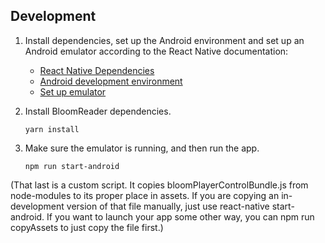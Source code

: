 ## Development

1. Install dependencies, set up the Android environment and set up an Android emulator according to the React Native documentation:
    - [React Native Dependencies](https://facebook.github.io/react-native/docs/getting-started#installing-dependencies-3)
    - [Android development environment](https://facebook.github.io/react-native/docs/getting-started#android-development-environment)
    - [Set up emulator](https://facebook.github.io/react-native/docs/getting-started#preparing-the-android-device)

2. Install BloomReader dependencies.

    `yarn install`

3. Make sure the emulator is running, and then run the app.

    `npm run start-android`

(That last is a custom script. It copies bloomPlayerControlBundle.js from node-modules to its proper
place in assets. If you are copying an in-development version of that file manually, just use react-native start-android. If you want to launch your app some other way, you can npm run copyAssets to just copy the file first.)
